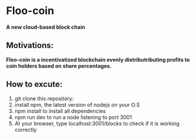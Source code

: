 # Floo-coin

**A new cloud-based block chain**


## Motivations:

**Floo-coin is a incentivatized blockchain evenly distributributing profits to coin holders based on share percentages.**


## How to excute:
1. git clone this repository:
2. install npm, the latest version of nodejs on your O.S
3. npm install to install all dependencies
4. npm run dev to run a node listening to port 3001
5. At your browser, type localhost:3001/blocks to check if it is working correctly
